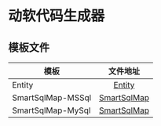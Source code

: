 # 动软代码生成器

## 模板文件

| 模板 | 文件地址 |
| --- | :---: |
| Entity | [Entity](https://github.com/Ahoo-Wang/SmartSql/blob/master/Docs/Codematic.Template/Entity.cmt) |
| SmartSqlMap-MSSql | [SmartSqlMap](https://github.com/Ahoo-Wang/SmartSql/blob/master/Docs/Codematic.Template/SmartSqlMapForMS-SQL.cmt) |
| SmartSqlMap-MySql | [SmartSqlMap](https://github.com/Ahoo-Wang/SmartSql/blob/master/Docs/Codematic.Template/SmartSqlMapForMySql.cmt) |
